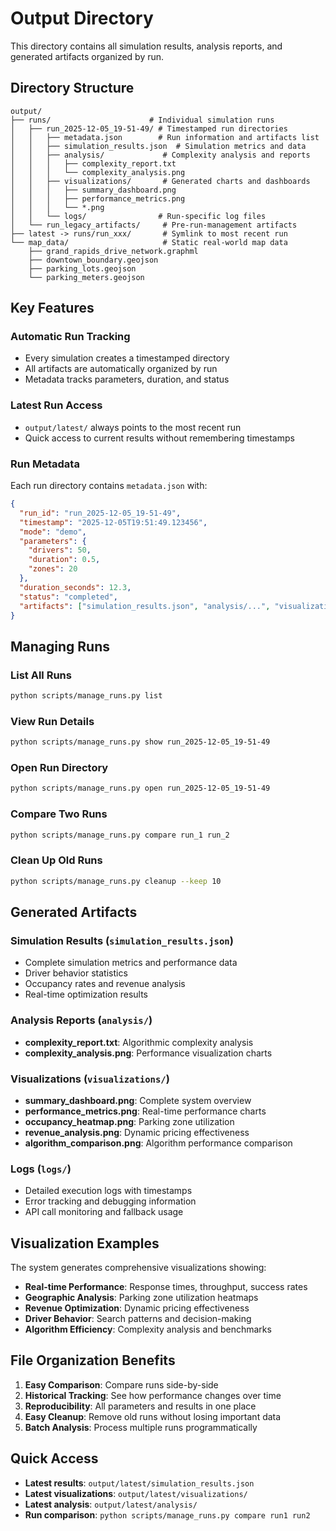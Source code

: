 # Output Directory

This directory contains all simulation results, analysis reports, and generated artifacts organized by run.

## Directory Structure

```text
output/
├── runs/                      # Individual simulation runs
│   ├── run_2025-12-05_19-51-49/ # Timestamped run directories
│   │   ├── metadata.json        # Run information and artifacts list
│   │   ├── simulation_results.json  # Simulation metrics and data
│   │   ├── analysis/             # Complexity analysis and reports
│   │   │   ├── complexity_report.txt
│   │   │   └── complexity_analysis.png
│   │   ├── visualizations/       # Generated charts and dashboards
│   │   │   ├── summary_dashboard.png
│   │   │   ├── performance_metrics.png
│   │   │   └── *.png
│   │   └── logs/                # Run-specific log files
│   └── run_legacy_artifacts/     # Pre-run-management artifacts
├── latest -> runs/run_xxx/       # Symlink to most recent run
└── map_data/                     # Static real-world map data
    ├── grand_rapids_drive_network.graphml
    ├── downtown_boundary.geojson
    ├── parking_lots.geojson
    └── parking_meters.geojson
```

## Key Features

### Automatic Run Tracking

- Every simulation creates a timestamped directory
- All artifacts are automatically organized by run
- Metadata tracks parameters, duration, and status

### Latest Run Access

- `output/latest/` always points to the most recent run
- Quick access to current results without remembering timestamps

### Run Metadata

Each run directory contains `metadata.json` with:

```json
{
  "run_id": "run_2025-12-05_19-51-49",
  "timestamp": "2025-12-05T19:51:49.123456",
  "mode": "demo",
  "parameters": {
    "drivers": 50,
    "duration": 0.5,
    "zones": 20
  },
  "duration_seconds": 12.3,
  "status": "completed",
  "artifacts": ["simulation_results.json", "analysis/...", "visualizations/..."]
}
```

## Managing Runs

### List All Runs

```bash
python scripts/manage_runs.py list
```

### View Run Details

```bash
python scripts/manage_runs.py show run_2025-12-05_19-51-49
```

### Open Run Directory

```bash
python scripts/manage_runs.py open run_2025-12-05_19-51-49
```

### Compare Two Runs

```bash
python scripts/manage_runs.py compare run_1 run_2
```

### Clean Up Old Runs

```bash
python scripts/manage_runs.py cleanup --keep 10
```

## Generated Artifacts

### Simulation Results (`simulation_results.json`)

- Complete simulation metrics and performance data
- Driver behavior statistics
- Occupancy rates and revenue analysis
- Real-time optimization results

### Analysis Reports (`analysis/`)

- **complexity_report.txt**: Algorithmic complexity analysis
- **complexity_analysis.png**: Performance visualization charts

### Visualizations (`visualizations/`)

- **summary_dashboard.png**: Complete system overview
- **performance_metrics.png**: Real-time performance charts
- **occupancy_heatmap.png**: Parking zone utilization
- **revenue_analysis.png**: Dynamic pricing effectiveness
- **algorithm_comparison.png**: Algorithm performance comparison

### Logs (`logs/`)

- Detailed execution logs with timestamps
- Error tracking and debugging information
- API call monitoring and fallback usage

## Visualization Examples

The system generates comprehensive visualizations showing:

- **Real-time Performance**: Response times, throughput, success rates
- **Geographic Analysis**: Parking zone utilization heatmaps
- **Revenue Optimization**: Dynamic pricing effectiveness
- **Driver Behavior**: Search patterns and decision-making
- **Algorithm Efficiency**: Complexity analysis and benchmarks

## File Organization Benefits

1. **Easy Comparison**: Compare runs side-by-side
2. **Historical Tracking**: See how performance changes over time
3. **Reproducibility**: All parameters and results in one place
4. **Easy Cleanup**: Remove old runs without losing important data
5. **Batch Analysis**: Process multiple runs programmatically

## Quick Access

- **Latest results**: `output/latest/simulation_results.json`
- **Latest visualizations**: `output/latest/visualizations/`
- **Latest analysis**: `output/latest/analysis/`
- **Run comparison**: `python scripts/manage_runs.py compare run1 run2`
